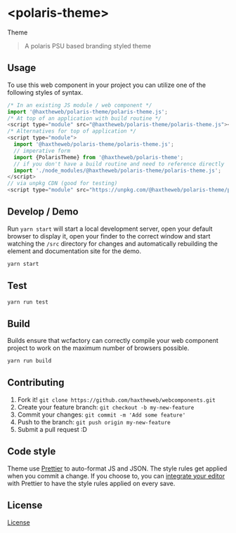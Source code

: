 # &lt;polaris-theme&gt;

Theme
> A polaris PSU based branding styled theme

## Usage
To use this web component in your project you can utilize one of the following styles of syntax.

```js
/* In an existing JS module / web component */
import '@haxtheweb/polaris-theme/polaris-theme.js';
/* At top of an application with build routine */
<script type="module" src="@haxtheweb/polaris-theme/polaris-theme.js"></script>
/* Alternatives for top of application */
<script type="module">
  import '@haxtheweb/polaris-theme/polaris-theme.js';
  // imperative form
  import {PolarisTheme} from '@haxtheweb/polaris-theme';
  // if you don't have a build routine and need to reference directly
  import './node_modules/@haxtheweb/polaris-theme/polaris-theme.js';
</script>
// via unpkg CDN (good for testing)
<script type="module" src="https://unpkg.com/@haxtheweb/polaris-theme/polaris-theme.js"></script>
```

## Develop / Demo
Run `yarn start` will start a local development server, open your default browser to display it, open your finder to the correct window and start watching the `/src` directory for changes and automatically rebuilding the element and documentation site for the demo.
```bash
yarn start
```

## Test

```bash
yarn run test
```

## Build
Builds ensure that wcfactory can correctly compile your web component project to
work on the maximum number of browsers possible.
```bash
yarn run build
```

## Contributing

1. Fork it! `git clone https://github.com/haxtheweb/webcomponents.git`
2. Create your feature branch: `git checkout -b my-new-feature`
3. Commit your changes: `git commit -m 'Add some feature'`
4. Push to the branch: `git push origin my-new-feature`
5. Submit a pull request :D

## Code style

Theme  use [Prettier][prettier] to auto-format JS and JSON.  The style rules get applied when you commit a change.  If you choose to, you can [integrate your editor][prettier-ed] with Prettier to have the style rules applied on every save.

[prettier]: https://github.com/prettier/prettier/
[prettier-ed]: https://github.com/prettier/prettier/#editor-integration
[polyserve]: https://github.com/Polymer/polyserve
[web-component-tester]: https://github.com/Polymer/web-component-tester

## License
[ License](http://opensource.org/licenses/)
